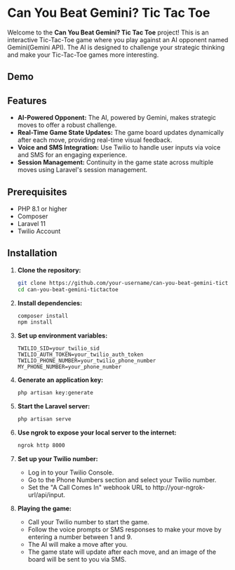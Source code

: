 # Can You Beat Gemini? Tic Tac Toe

Welcome to the **Can You Beat Gemini? Tic Tac Toe** project! This is an interactive Tic-Tac-Toe game where you play against an AI opponent named Gemini(Gemini API). The AI is designed to challenge your strategic thinking and make your Tic-Tac-Toe games more interesting.

## Demo


## Features

- **AI-Powered Opponent:** The AI, powered by Gemini, makes strategic moves to offer a robust challenge.
- **Real-Time Game State Updates:** The game board updates dynamically after each move, providing real-time visual feedback.
- **Voice and SMS Integration:** Use Twilio to handle user inputs via voice and SMS for an engaging experience.
- **Session Management:** Continuity in the game state across multiple moves using Laravel's session management.

## Prerequisites

- PHP 8.1 or higher
- Composer
- Laravel 11
- Twilio Account

## Installation

1. **Clone the repository:**

   ```bash
   git clone https://github.com/your-username/can-you-beat-gemini-tictactoe.git
   cd can-you-beat-gemini-tictactoe
   ```
2. **Install dependencies:**
   ```bash
   composer install
   npm install
   ```
4. **Set up environment variables:**
   
   ```text
   TWILIO_SID=your_twilio_sid
   TWILIO_AUTH_TOKEN=your_twilio_auth_token
   TWILIO_PHONE_NUMBER=your_twilio_phone_number
   MY_PHONE_NUMBER=your_phone_number
   ```
5. **Generate an application key:**
   ```bash
   php artisan key:generate
   ```
6. **Start the Laravel server:**
   ```bash
   php artisan serve
   ```
7. **Use ngrok to expose your local server to the internet:**
   ```bash
   ngrok http 8000
   ```
8. **Set up your Twilio number:**

   - Log in to your Twilio Console.
   - Go to the Phone Numbers section and select your Twilio number.
   - Set the "A Call Comes In" webhook URL to http://your-ngrok-url/api/input.
9. **Playing the game:**
    -  Call your Twilio number to start the game.
    -  Follow the voice prompts or SMS responses to make your move by entering a number between 1 and 9.
    -  The AI will make a move after you.
    -  The game state will update after each move, and an image of the board will be sent to you via SMS.



